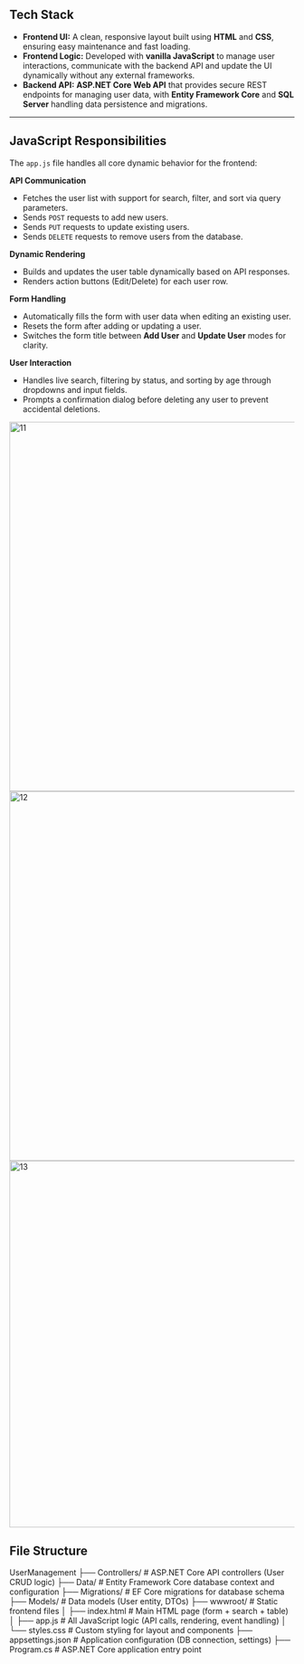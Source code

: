 
## Tech Stack

* **Frontend UI:** A clean, responsive layout built using **HTML** and **CSS**, ensuring easy maintenance and fast loading.
* **Frontend Logic:** Developed with **vanilla JavaScript** to manage user interactions, communicate with the backend API and update the UI dynamically without any external frameworks.
* **Backend API:** **ASP.NET Core Web API** that provides secure REST endpoints for managing user data, with **Entity Framework Core** and **SQL Server** handling data persistence and migrations.

---

## JavaScript Responsibilities

The `app.js` file handles all core dynamic behavior for the frontend:

**API Communication**

* Fetches the user list with support for search, filter, and sort via query parameters.
* Sends `POST` requests to add new users.
* Sends `PUT` requests to update existing users.
* Sends `DELETE` requests to remove users from the database.

**Dynamic Rendering**

* Builds and updates the user table dynamically based on API responses.
* Renders action buttons (Edit/Delete) for each user row.

**Form Handling**

* Automatically fills the form with user data when editing an existing user.
* Resets the form after adding or updating a user.
* Switches the form title between **Add User** and **Update User** modes for clarity.

**User Interaction**

* Handles live search, filtering by status, and sorting by age through dropdowns and input fields.
* Prompts a confirmation dialog before deleting any user to prevent accidental deletions.

<img width="937" height="653" alt="11" src="https://github.com/user-attachments/assets/47ab1412-db94-461b-80af-d4e1a44f01ce" />

<img width="936" height="653" alt="12" src="https://github.com/user-attachments/assets/ff528e77-7204-478e-bfee-6baa08024ebc" />

<img width="939" height="648" alt="13" src="https://github.com/user-attachments/assets/3e4e53d9-895b-40bf-b4e2-757a88f53746" />



## File Structure
UserManagement
 ├── Controllers/         # ASP.NET Core API controllers (User CRUD logic)
 ├── Data/                # Entity Framework Core database context and configuration
 ├── Migrations/          # EF Core migrations for database schema
 ├── Models/              # Data models (User entity, DTOs)
 ├── wwwroot/             # Static frontend files
 │   ├── index.html       # Main HTML page (form + search + table)
 │   ├── app.js           # All JavaScript logic (API calls, rendering, event handling)
 │   └── styles.css       # Custom styling for layout and components
 ├── appsettings.json     # Application configuration (DB connection, settings)
 ├── Program.cs           # ASP.NET Core application entry point












